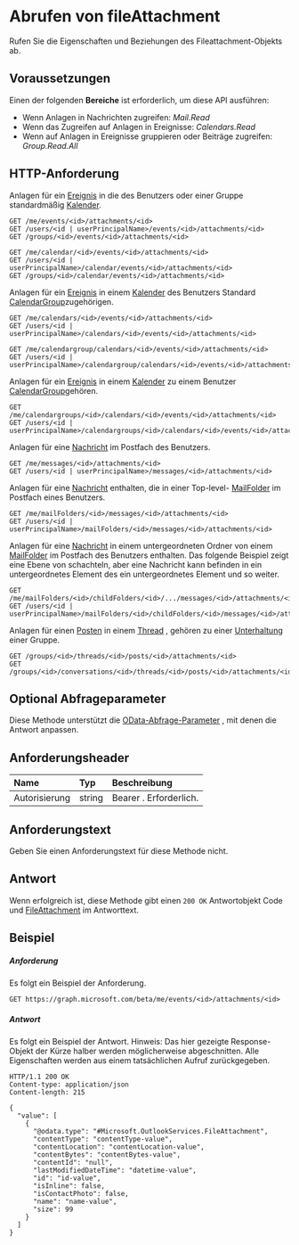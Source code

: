# <a name="get-fileattachment"></a>Abrufen von fileAttachment

Rufen Sie die Eigenschaften und Beziehungen des Fileattachment-Objekts ab.
## <a name="prerequisites"></a>Voraussetzungen
Einen der folgenden **Bereiche** ist erforderlich, um diese API ausführen:

* Wenn Anlagen in Nachrichten zugreifen: *Mail.Read*
* Wenn das Zugreifen auf Anlagen in Ereignisse: *Calendars.Read*
* Wenn auf Anlagen in Ereignisse gruppieren oder Beiträge zugreifen: *Group.Read.All*

## <a name="http-request"></a>HTTP-Anforderung
<!-- { "blockType": "ignored" } -->
Anlagen für ein [Ereignis](../resources/event.md) in die des Benutzers oder einer Gruppe standardmäßig [Kalender](../resources/calendar.md).
```http
GET /me/events/<id>/attachments/<id>
GET /users/<id | userPrincipalName>/events/<id>/attachments/<id>
GET /groups/<id>/events/<id>/attachments/<id>

GET /me/calendar/<id>/events/<id>/attachments/<id>
GET /users/<id | userPrincipalName>/calendar/events/<id>/attachments/<id>
GET /groups/<id>/calendar/events/<id>/attachments/<id>
```
Anlagen für ein [Ereignis](../resources/event.md) in einem [Kalender](../resources/calendar.md) des Benutzers Standard [CalendarGroup](../resources/calendargroup.md)zugehörigen.
```http
GET /me/calendars/<id>/events/<id>/attachments/<id>
GET /users/<id | userPrincipalName>/calendars/<id>/events/<id>/attachments/<id>

GET /me/calendargroup/calendars/<id>/events/<id>/attachments/<id>
GET /users/<id | userPrincipalName>/calendargroup/calendars/<id>/events/<id>/attachments/<id>
```
Anlagen für ein [Ereignis](../resources/event.md) in einem [Kalender](../resources/calendar.md) zu einem Benutzer [CalendarGroup](../resources/calendargroup.md)gehören.
```http
GET /me/calendargroups/<id>/calendars/<id>/events/<id>/attachments/<id>
GET /users/<id | userPrincipalName>/calendargroups/<id>/calendars/<id>/events/<id>/attachments/<id>
```
Anlagen für eine [Nachricht](../resources/message.md) im Postfach des Benutzers.
```http
GET /me/messages/<id>/attachments/<id>
GET /users/<id | userPrincipalName>/messages/<id>/attachments/<id>
```
Anlagen für eine [Nachricht](../resources/message.md) enthalten, die in einer Top-level- [MailFolder](../resources/mailfolder.md) im Postfach eines Benutzers.
```http
GET /me/mailFolders/<id>/messages/<id>/attachments/<id>
GET /users/<id | userPrincipalName>/mailFolders/<id>/messages/<id>/attachments/<id>
```
Anlagen für eine [Nachricht](../resources/message.md) in einem untergeordneten Ordner von einem [MailFolder](../resources/mailfolder.md) im Postfach des Benutzers enthalten.  Das folgende Beispiel zeigt eine Ebene von schachteln, aber eine Nachricht kann befinden in ein untergeordnetes Element des ein untergeordnetes Element und so weiter.
```http
GET /me/mailFolders/<id>/childFolders/<id>/.../messages/<id>/attachments/<id>
GET /users/<id | userPrincipalName>/mailFolders/<id>/childFolders/<id>/messages/<id>/attachments/<id>
```
Anlagen für einen [Posten](../resources/post.md) in einem [Thread](../resources/conversationthread.md) , gehören zu einer [Unterhaltung](../resources/conversation.md) einer Gruppe.
```http
GET /groups/<id>/threads/<id>/posts/<id>/attachments/<id>
GET /groups/<id>/conversations/<id>/threads/<id>/posts/<id>/attachments/<id>
```
## <a name="optional-query-parameters"></a>Optional Abfrageparameter
Diese Methode unterstützt die [OData-Abfrage-Parameter](http://graph.microsoft.io/docs/overview/query_parameters) , mit denen die Antwort anpassen.
## <a name="request-headers"></a>Anforderungsheader
| Name       | Typ | Beschreibung|
|:-----------|:------|:----------|
| Autorisierung  | string  | Bearer <token>. Erforderlich. |

## <a name="request-body"></a>Anforderungstext
Geben Sie einen Anforderungstext für diese Methode nicht.
## <a name="response"></a>Antwort
Wenn erfolgreich ist, diese Methode gibt einen `200 OK` Antwortobjekt Code und [FileAttachment](../resources/fileattachment.md) im Antworttext.
## <a name="example"></a>Beispiel
##### <a name="request"></a>Anforderung
Es folgt ein Beispiel der Anforderung.
<!-- {
  "blockType": "request",
  "name": "get_fileattachment"
}-->
```http
GET https://graph.microsoft.com/beta/me/events/<id>/attachments/<id>
```
##### <a name="response"></a>Antwort
Es folgt ein Beispiel der Antwort. Hinweis: Das hier gezeigte Response-Objekt der Kürze halber werden möglicherweise abgeschnitten. Alle Eigenschaften werden aus einem tatsächlichen Aufruf zurückgegeben.
<!-- {
  "blockType": "response",
  "truncated": true,
  "@odata.type": "microsoft.graph.fileAttachment"
} -->
```http
HTTP/1.1 200 OK
Content-type: application/json
Content-length: 215

{
  "value": [
    {
      "@odata.type": "#Microsoft.OutlookServices.FileAttachment",
      "contentType": "contentType-value",
      "contentLocation": "contentLocation-value",
      "contentBytes": "contentBytes-value",
      "contentId": "null",
      "lastModifiedDateTime": "datetime-value",
      "id": "id-value",
      "isInline": false,
      "isContactPhoto": false,
      "name": "name-value",
      "size": 99
    }
  ]
}
```

<!-- uuid: 8fcb5dbc-d5aa-4681-8e31-b001d5168d79
2015-10-25 14:57:30 UTC -->
<!-- {
  "type": "#page.annotation",
  "description": "Get fileAttachment",
  "keywords": "",
  "section": "documentation",
  "tocPath": ""
}-->
